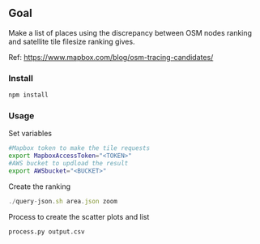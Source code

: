 ## Goal

Make a list of places using the discrepancy between OSM nodes ranking and satellite tile filesize ranking gives.


Ref: https://www.mapbox.com/blog/osm-tracing-candidates/



### Install

```js
npm install
```


### Usage


Set variables
```sh
#Mapbox token to make the tile requests
export MapboxAccessToken="<TOKEN>"
#AWS bucket to updload the result
export AWSbucket="<BUCKET>"
```


Create the ranking 
```js
./query-json.sh area.json zoom
```
Process to create the scatter plots and list
```sh
process.py output.csv
```